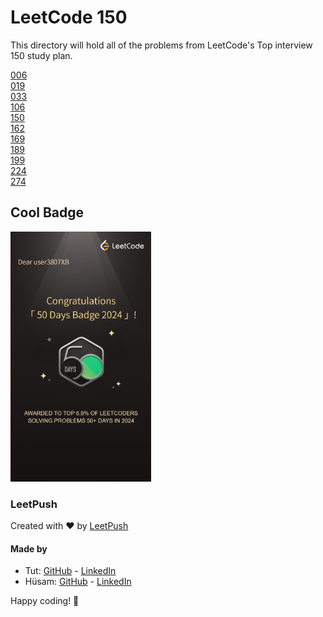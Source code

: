# LeetCode 150

This directory will hold all of the problems from LeetCode's Top interview 150 study plan.

[006](006\thoughts.md)  
[019](019\thoughts.md)  
[033](033\thoughts.md)  
[106](106\thoughts.md)  
[150](150\thoughts.md)  
[162](162\thoughts.md)  
[169](169\thoughts.md)  
[189](189\thoughts.md)  
[199](199\thoughts.md)  
[224](224\thoughts.md)  
[274](274\thoughts.md)

## Cool Badge
<img src="50_day_badge.png" alt="LC 50 Day Badge" height="400"/>

### LeetPush

Created with :heart: by [LeetPush](https://github.com/husamahmud/LeetPush)

 #### Made by 
 - Tut: [GitHub](https://github.com/TutTrue) - [LinkedIn](https://www.linkedin.com/in/mahmoud-hamdy-8b6825245/)
 - Hüsam: [GitHub](https://github.com/husamahmud) - [LinkedIn](https://www.linkedin.com/in/husamahmud/)

 Happy coding! 🚀